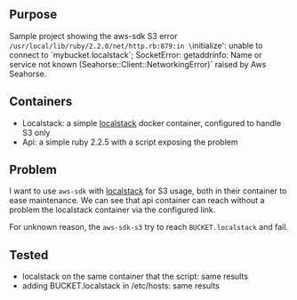 Purpose
----

Sample project showing the aws-sdk S3 error `/usr/local/lib/ruby/2.2.0/net/http.rb:879:in \`initialize': unable to connect to \`mybucket.localstack\`; SocketError: getaddrinfo: Name or service not known (Seahorse::Client::NetworkingError)` raised by Aws Seahorse.

Containers
-------

- Localstack: a simple [localstack](https://github.com/localstack/localstack) docker container, configured to handle S3 only
- Api: a simple ruby 2.2.5 with a script exposing the problem

Problem
-------

I want to use `aws-sdk` with [localstack](https://github.com/localstack/localstack) for S3 usage, both in their container to ease maintenance.
We can see that api container can reach without a problem the localstack container via the configured link.

For unknown reason, the `aws-sdk-s3` try to reach `BUCKET.localstack` and fail.

Tested
-----

* localstack on the same container that the script: same results
* adding BUCKET.localstack in /etc/hosts: same results
